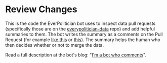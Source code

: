 # Review Changes

This is the code the EverPolitician bot uses to inspect data pull requests (specifically those are on the
[everypolitician-data](https://github.com/everypolitician/everypolitician-data) repo)
and add helpful summaries to them. The bot writes the summary as a comments on the Pull Request
(for example [like this](https://github.com/everypolitician/everypolitician-data/pull/13742#issuecomment-231612271)
or [this](https://github.com/everypolitician/everypolitician-data/pull/13771#issuecomment-231652178)). The summary
helps the human who then decides whether or not to merge the data.

Read a full description at the bot's blog:
"[I'm a bot who comments](https://medium.com/@everypolitician/i-m-a-bot-who-comments-d1d93b6cab63)".

